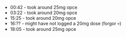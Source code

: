 * 00:42 - took around 25mg opce
* 03:22 - took around 20mg opce
* 15:25 - took around 20mg opce
* 16:?? - might have not logged a 20mg dose (forgor 💀)
* 18:05 - took around 25mg opce